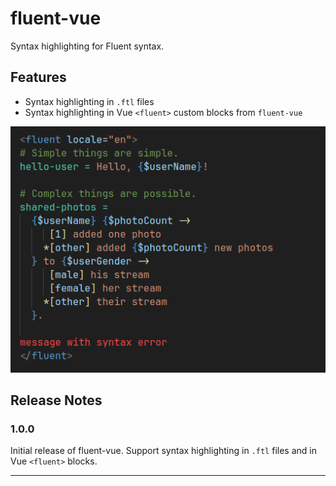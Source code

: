 # fluent-vue

Syntax highlighting for Fluent syntax.

## Features

* Syntax highlighting in `.ftl` files
* Syntax highlighting in Vue `<fluent>` custom blocks from `fluent-vue`

![feature X](./images/screenshot.png)

## Release Notes

### 1.0.0

Initial release of fluent-vue.
Support syntax highlighting in `.ftl` files and in Vue `<fluent>` blocks.

---
